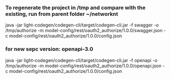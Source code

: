 ### To regenerate the project in /tmp and compare with the existing, run from parent folder ~/networknt
java -jar light-codegen/codegen-cli/target/codegen-cli.jar -f swagger -o /tmp/authorize -m model-config/rest/oauth2_authorize/1.0.0/swagger.json -c model-config/rest/oauth2_authorize/1.0.0/config.json


### for new sepc version: openapi-3.0
java -jar light-codegen/codegen-cli/target/codegen-cli.jar -f openapi -o /tmp/authorize -m model-config/rest/oauth2_authorize/1.0.0/openapi.json -c model-config/rest/oauth2_authorize/1.0.0/config.json

